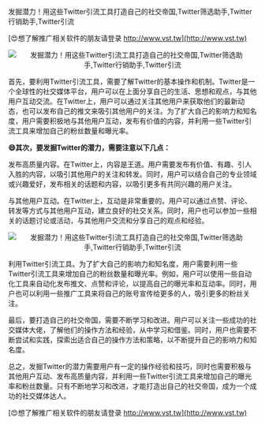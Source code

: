 发掘潜力！用这些Twitter引流工具打造自己的社交帝国,Twitter筛选助手,Twitter行销助手,Twitter引流

[😍想了解推广相关软件的朋友请登录 http://www.vst.tw](http://www.vst.tw)

 <center><img src="https://vst.tw/MP4/tuiguang/png/6.png" alt="发掘潜力！用这些Twitter引流工具打造自己的社交帝国,Twitter筛选助手,Twitter行销助手,Twitter引流"></center>

首先，要利用Twitter引流工具，需要了解Twitter的基本操作和机制。Twitter是一个全球性的社交媒体平台，用户可以在上面分享自己的生活、思想和观点，与其他用户互动交流。在Twitter上，用户可以通过关注其他用户来获取他们的最新动态，也可以发布自己的推文来吸引其他用户的关注。为了扩大自己的影响力和知名度，用户需要积极地与其他用户互动，发布有价值的内容，并利用一些Twitter引流工具来增加自己的粉丝数量和曝光率。

**😄其次，要发掘Twitter的潜力，需要注意以下几点：**

发布高质量内容。在Twitter上，内容是王道。用户需要发布有价值、有趣、引人入胜的内容，以吸引其他用户的关注和转发。同时，用户可以结合自己的专业领域或兴趣爱好，发布相关的话题和内容，以吸引更多有共同兴趣的用户关注。

与其他用户互动。在Twitter上，互动是非常重要的。用户可以通过点赞、评论、转发等方式与其他用户互动，建立良好的社交关系。同时，用户也可以参加一些相关的话题讨论或活动，与其他用户交流和分享自己的观点和经验。

 <center><img src="https://vst.tw/MP4/tuiguang/png/4.png" alt="发掘潜力！用这些Twitter引流工具打造自己的社交帝国,Twitter筛选助手,Twitter行销助手,Twitter引流"></center>

利用Twitter引流工具。为了扩大自己的影响力和知名度，用户需要利用一些Twitter引流工具来增加自己的粉丝数量和曝光率。例如，用户可以使用一些自动化工具来自动化发布推文、点赞和评论，以提高自己的曝光率和互动率。同时，用户也可以利用一些推广工具来将自己的账号宣传给更多的人，吸引更多的粉丝关注。

最后，要打造自己的社交帝国，需要不断学习和改进。用户可以关注一些成功的社交媒体大佬，了解他们的操作方法和经验，从中学习和借鉴。同时，用户也需要不断尝试和实践，探索出适合自己的操作方法和策略，以不断提升自己的影响力和知名度。

总之，发掘Twitter的潜力需要用户有一定的操作经验和技巧，同时也需要积极与其他用户互动、发布高质量内容，并利用一些Twitter引流工具来增加自己的曝光率和粉丝数量。只有不断地学习和改进，才能打造出自己的社交帝国，成为一个成功的社交媒体达人。

[😍想了解推广相关软件的朋友请登录 http://www.vst.tw](http://www.vst.tw)



